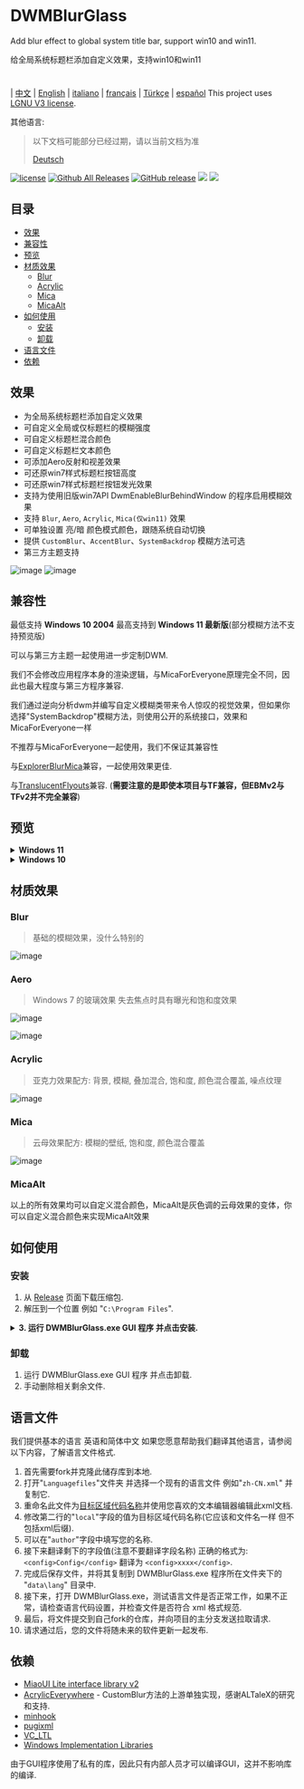 # DWMBlurGlass
Add blur effect to global system title bar, support win10 and win11.

给全局系统标题栏添加自定义效果，支持win10和win11
#
| [中文](/README_ZH.md) | [English](/README.md) | [italiano](/README_IT.md) | [français](/README_FR.md) | [Türkçe](/README_TR.md) | [español](/README_ES.md)
This project uses [LGNU V3 license](/COPYING.LESSER).

其他语言:
> 以下文档可能部分已经过期，请以当前文档为准
>
> [Deutsch](/README_DE.md)


[![license](https://img.shields.io/github/license/Maplespe/DWMBlurGlass.svg)](https://www.gnu.org/licenses/lgpl-3.0.en.html)
[![Github All Releases](https://img.shields.io/github/downloads/Maplespe/DWMBlurGlass/total.svg)](https://github.com/Maplespe/DWMBlurGlass/releases)
[![GitHub release](https://img.shields.io/github/release/Maplespe/DWMBlurGlass.svg)](https://github.com/Maplespe/DWMBlurGlass/releases/latest)
<img src="https://img.shields.io/badge/language-c++-F34B7D.svg"/>
<img src="https://img.shields.io/github/last-commit/Maplespe/DWMBlurGlass.svg"/>  

## 目录
- [效果](#效果)
- [兼容性](#兼容性)
- [预览](#预览)
- [材质效果](#材质效果)
  - [Blur](#blur)
  - [Acrylic](#acrylic)
  - [Mica](#mica)
  - [MicaAlt](#micaalt)
- [如何使用](#如何使用)
  - [安装](#安装)
  - [卸载](卸载)
- [语言文件](#语言文件)
- [依赖](#依赖)

## 效果
* 为全局系统标题栏添加自定义效果
* 可自定义全局或仅标题栏的模糊强度
* 可自定义标题栏混合颜色
* 可自定义标题栏文本颜色
* 可添加Aero反射和视差效果
* 可还原win7样式标题栏按钮高度
* 可还原win7样式标题栏按钮发光效果
* 支持为使用旧版win7API DwmEnableBlurBehindWindow 的程序启用模糊效果
* 支持 `Blur`, `Aero`, `Acrylic`, `Mica(仅win11)` 效果
* 可单独设置 亮/暗 颜色模式颜色，跟随系统自动切换
* 提供 `CustomBlur`、`AccentBlur`、`SystemBackdrop` 模糊方法可选
* 第三方主题支持

![image](./Screenshot/001701.png)
![image](./Screenshot/10307.png)

## 兼容性
最低支持 **Windows 10 2004** 最高支持到 **Windows 11 最新版**(部分模糊方法不支持预览版)

可以与第三方主题一起使用进一步定制DWM.

我们不会修改应用程序本身的渲染逻辑，与MicaForEveryone原理完全不同，因此也最大程度与第三方程序兼容.

我们通过逆向分析dwm并编写自定义模糊类带来令人惊叹的视觉效果，但如果你选择"SystemBackdrop"模糊方法，则使用公开的系统接口，效果和MicaForEveryone一样

不推荐与MicaForEveryone一起使用，我们不保证其兼容性

与[ExplorerBlurMica](https://github.com/Maplespe/ExplorerBlurMica)兼容，一起使用效果更佳.

与[TranslucentFlyouts](https://github.com/ALTaleX531/TranslucentFlyouts)兼容. (**需要注意的是即使本项目与TF兼容，但EBMv2与TFv2并不完全兼容**)

## 预览
<details><summary><b>Windows 11</b></summary>
  
![image](./Screenshot/10307.png)

![image](./Screenshot/102134.png)

- [x] 覆盖使用DWMAPI设置的云母效果 (win11)

![image](./Screenshot/013521.png)
</details>

<details><summary><b>Windows 10</b></summary>

![image](./Screenshot/001701.png)

![image](./Screenshot/100750.png)

使用第三方主题

- [x] 扩展效果到边框 (win10)

- [x] 启用Aero反射效果

- [x] 减少标题栏按钮高度 (win7 样式)

![image](./Screenshot/025410.png)

</details>

## 材质效果
### Blur
> 基础的模糊效果，没什么特别的

![image](/Screenshot/blur.png)

### Aero
> Windows 7 的玻璃效果 失去焦点时具有曝光和饱和度效果

![image](./Screenshot/aero.png)

![image](./Screenshot/aero_inactive.png)

### Acrylic
> 亚克力效果配方: 背景, 模糊, 叠加混合, 饱和度, 颜色混合覆盖, 噪点纹理

![image](./Screenshot/acrylic.png)

### Mica
> 云母效果配方: 模糊的壁纸, 饱和度, 颜色混合覆盖

![image](./Screenshot/mica.png)

### MicaAlt
以上的所有效果均可以自定义混合颜色，MicaAlt是灰色调的云母效果的变体，你可以自定义混合颜色来实现MicaAlt效果

## 如何使用

### 安装
1. 从 [Release](https://github.com/Maplespe/DWMBlurGlass/releases) 页面下载压缩包.
2. 解压到一个位置 例如 "`C:\Program Files`".
<details><summary><b>3. 运行 DWMBlurGlass.exe GUI 程序 并点击安装.</b></summary>

![image](./Screenshot/013025.png)

>如果提示 "安装成功! 但您还没有下载有效的符号文件，在"符号文件"页面下载后才能生效" 则需要前往"符号"页面下载符号

>**请注意，之后可能还会收到类似提示，特别是系统更新后 届时下载新的符号即可**
>
>如果下载失败 则可能需要使用代理，在中国大陆部分地区可能无法访问微软服务器

![image](./Screenshot/013100.png)

</details>

### 卸载
1. 运行 DWMBlurGlass.exe GUI 程序 并点击卸载.
2. 手动删除相关剩余文件.

## 语言文件
我们提供基本的语言 英语和简体中文 如果您愿意帮助我们翻译其他语言，请参阅以下内容，了解语言文件格式.
1. 首先需要fork并克隆此储存库到本地.
2. 打开"`Languagefiles`"文件夹 并选择一个现有的语言文件 例如"`zh-CN.xml`" 并复制它.
3. 重命名此文件为[目标区域代码名称](https://learn.microsoft.com/en-us/windows/win32/intl/locale-names)并使用您喜欢的文本编辑器编辑此xml文档.
4. 修改第二行的"`local`"字段的值为目标区域代码名称(它应该和文件名一样 但不包括xml后缀).
5. 可以在"`author`"字段中填写您的名称.
6. 接下来翻译剩下的字段值(注意不要翻译字段名称) 正确的格式为: `<config>Config</config>` 翻译为 `<config>xxxx</config>`.
7. 完成后保存文件，并将其复制到 DWMBlurGlass.exe 程序所在文件夹下的 "`data\lang`" 目录中.
8. 接下来，打开 DWMBlurGlass.exe，测试语言文件是否正常工作，如果不正常，请检查语言代码设置，并检查文件是否符合 xml 格式规范.
9. 最后，将文件提交到自己fork的仓库，并向项目的主分支发送拉取请求.
10. 请求通过后，您的文件将随未来的软件更新一起发布.

## 依赖
* [MiaoUI Lite interface library v2](https://github.com/Maplespe/MiaoUILite)
* [AcrylicEverywhere](https://github.com/ALTaleX531/AcrylicEverywhere) - CustomBlur方法的上游单独实现，感谢ALTaleX的研究和支持.
* [minhook](https://github.com/m417z/minhook)
* [pugixml](https://github.com/zeux/pugixml)
* [VC_LTL](https://github.com/Chuyu-Team/VC-LTL5)
* [Windows Implementation Libraries](https://github.com/Microsoft/wil)

由于GUI程序使用了私有的库，因此只有内部人员才可以编译GUI，这并不影响库的编译.

